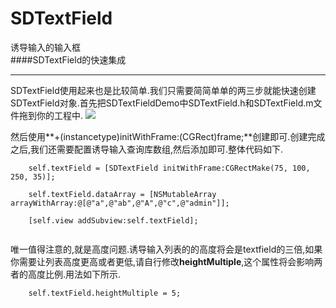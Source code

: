 # SDTextField
诱导输入的输入框
</br>
####SDTextField的快速集成
***

SDTextField使用起来也是比较简单.我们只需要简简单单的两三步就能快速创建SDTextField对象.首先把SDTextFieldDemo中SDTextField.h和SDTextField.m文件拖到你的工程中.
![](http://upload-images.jianshu.io/upload_images/1396375-c8368cf6270b3885.png?imageMogr2/auto-orient/strip%7CimageView2/2/w/1240)

然后使用**+(instancetype)initWithFrame:(CGRect)frame;**创建即可.创建完成之后,我们还需要配置诱导输入查询库数组,然后添加即可.整体代码如下.

```
    self.textField = [SDTextField initWithFrame:CGRectMake(75, 100, 250, 35)];
    
    self.textField.dataArray = [NSMutableArray arrayWithArray:@[@"a",@"ab",@"A",@"c",@"admin"]];
    
    [self.view addSubview:self.textField];
    
```

唯一值得注意的,就是高度问题.诱导输入列表的的高度将会是textfield的三倍,如果你需要让列表高度更高或者更低,请自行修改**heightMultiple**,这个属性将会影响两者的高度比例.用法如下所示.
```
    self.textField.heightMultiple = 5;

```
